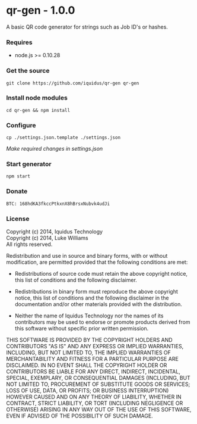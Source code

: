 qr-gen - 1.0.0
================

A basic QR code generator for strings such as Job ID's or hashes.

### Requires

*  node.js >= 0.10.28

### Get the source

    git clone https://github.com/iquidus/qr-gen qr-gen

### Install node modules

    cd qr-gen && npm install

### Configure

    cp ./settings.json.template ./settings.json

*Make required changes in settings.json*

### Start generator

    npm start

### Donate

    BTC: 168hdKA3fkccPtkxnX8hBrsxNubvk4udJi

### License

Copyright (c) 2014, Iquidus Technology  
Copyright (c) 2014, Luke Williams  
All rights reserved.

Redistribution and use in source and binary forms, with or without
modification, are permitted provided that the following conditions are met:

* Redistributions of source code must retain the above copyright notice, this
  list of conditions and the following disclaimer.

* Redistributions in binary form must reproduce the above copyright notice,
  this list of conditions and the following disclaimer in the documentation
  and/or other materials provided with the distribution.

* Neither the name of Iquidus Technology nor the names of its
  contributors may be used to endorse or promote products derived from
  this software without specific prior written permission.

THIS SOFTWARE IS PROVIDED BY THE COPYRIGHT HOLDERS AND CONTRIBUTORS "AS IS"
AND ANY EXPRESS OR IMPLIED WARRANTIES, INCLUDING, BUT NOT LIMITED TO, THE
IMPLIED WARRANTIES OF MERCHANTABILITY AND FITNESS FOR A PARTICULAR PURPOSE ARE
DISCLAIMED. IN NO EVENT SHALL THE COPYRIGHT HOLDER OR CONTRIBUTORS BE LIABLE
FOR ANY DIRECT, INDIRECT, INCIDENTAL, SPECIAL, EXEMPLARY, OR CONSEQUENTIAL
DAMAGES (INCLUDING, BUT NOT LIMITED TO, PROCUREMENT OF SUBSTITUTE GOODS OR
SERVICES; LOSS OF USE, DATA, OR PROFITS; OR BUSINESS INTERRUPTION) HOWEVER
CAUSED AND ON ANY THEORY OF LIABILITY, WHETHER IN CONTRACT, STRICT LIABILITY,
OR TORT (INCLUDING NEGLIGENCE OR OTHERWISE) ARISING IN ANY WAY OUT OF THE USE
OF THIS SOFTWARE, EVEN IF ADVISED OF THE POSSIBILITY OF SUCH DAMAGE.

